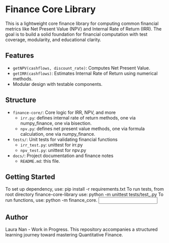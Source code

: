 # Finance Core Library

This is a lightweight core finance library for computing common financial metrics like Net Present Value (NPV) and Internal Rate of Return (IRR). The goal is to build a solid foundation for financial computation with test coverage, modularity, and educational clarity.

## Features

- `getNPV(cashflows, discount_rate)`: Computes Net Present Value.
- `getIRR(cashflows)`: Estimates Internal Rate of Return using numerical methods.
- Modular design with testable components.

## Structure

- `finance-core/`: Core logic for IRR, NPV, and more
  - `irr.py`: defines internal rate of return methods, one via numpy_finance, one via bisection. 
  - `npv.py`: defines net present value methods, one via formula calculation, one via numpy_finance.
- `tests/`: Unit tests for validating financial functions
  - `irr_test.py`: unittest for irr.py
  - `npv_test.py`: unittest for npv.py
- `docs/`: Project documentation and finance notes
  - `README.md`: this file.


## Getting Started
To set up dependency, use:
pip install -r requirements.txt
To run tests, from root directory finance-core-library use:
python -m unittest tests/test_<module>.py
To run functions, use:
python -m finance_core.<module> <input>

## Author

Laura Nan - Work in Progress. This repository accompanies a structured learning journey toward mastering Quantitative Finance.
